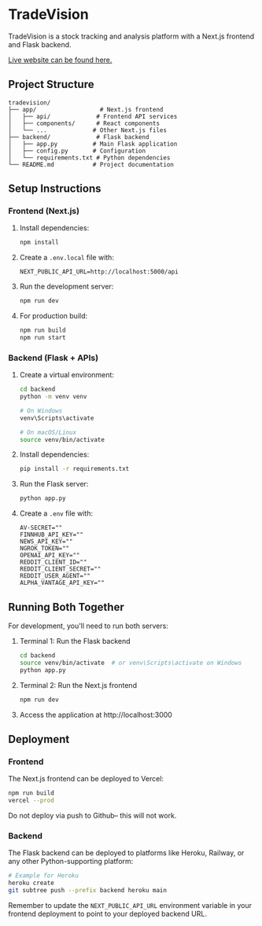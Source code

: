 # TradeVision

TradeVision is a stock tracking and analysis platform with a Next.js frontend and Flask backend.

[Live website can be found here.](https://tradevision-nyu.vercel.app)

## Project Structure

```
tradevision/
├── app/                  # Next.js frontend
│   ├── api/             # Frontend API services
│   ├── components/      # React components
│   └── ...             # Other Next.js files
├── backend/             # Flask backend
│   ├── app.py          # Main Flask application
│   ├── config.py       # Configuration
│   └── requirements.txt # Python dependencies
└── README.md           # Project documentation
```

## Setup Instructions

### Frontend (Next.js)

1. Install dependencies:
   ```bash
   npm install
   ```

2. Create a `.env.local` file with:
   ```
   NEXT_PUBLIC_API_URL=http://localhost:5000/api
   ```

3. Run the development server:
   ```bash
   npm run dev
   ```

4. For production build:
   ```bash
   npm run build
   npm run start
   ```

### Backend (Flask + APIs)

1. Create a virtual environment:
   ```bash
   cd backend
   python -m venv venv
   
   # On Windows
   venv\Scripts\activate
   
   # On macOS/Linux
   source venv/bin/activate
   ```

2. Install dependencies:
   ```bash
   pip install -r requirements.txt
   ```

3. Run the Flask server:
   ```bash
   python app.py
   ```

4. Create a `.env` file with:
   ```
   AV-SECRET=""
   FINNHUB_API_KEY=""
   NEWS_API_KEY=""
   NGROK_TOKEN=""
   OPENAI_API_KEY=""
   REDDIT_CLIENT_ID=""
   REDDIT_CLIENT_SECRET=""
   REDDIT_USER_AGENT=""
   ALPHA_VANTAGE_API_KEY=""
   ```

## Running Both Together

For development, you'll need to run both servers:

1. Terminal 1: Run the Flask backend
   ```bash
   cd backend
   source venv/bin/activate  # or venv\Scripts\activate on Windows
   python app.py
   ```

2. Terminal 2: Run the Next.js frontend
   ```bash
   npm run dev
   ```

3. Access the application at http://localhost:3000

## Deployment

### Frontend

The Next.js frontend can be deployed to Vercel:

```bash
npm run build
vercel --prod
```

Do not deploy via push to Github– this will not work.
### Backend

The Flask backend can be deployed to platforms like Heroku, Railway, or any other Python-supporting platform:

```bash
# Example for Heroku
heroku create
git subtree push --prefix backend heroku main
```

Remember to update the `NEXT_PUBLIC_API_URL` environment variable in your frontend deployment to point to your deployed backend URL.
